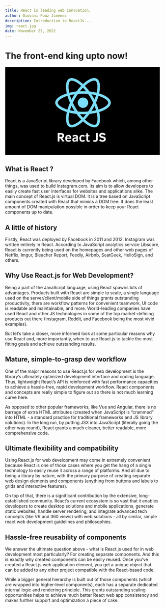 ```yaml
---
title: React is leading web innovation.
author: Giovani Fouz Jiménez
description: Introduction to ReactJs...
img: react.jpg
date: November 23, 2022
---
```


# The front-end king upto now!

![react wallpaper](./images/react.jpg)

## What is React ?

React is a JavaScript library developed by Facebook which, among other things, was used to build Instagram.com. Its aim is to allow developers to easily create fast user interfaces for websites and applications alike. The main concept of React.js is virtual DOM. It is a tree based on JavaScript components created with React that mimics a DOM tree. It does the least amount of DOM manipulation possible in order to keep your React components up to date.

## A little of history

Firstly, React was deployed by Facebook in 2011 and 2012. Instagram was written entirely in React. According to JavaScript analytics service Libscore, React is currently being used on the homepages and other web pages of Netflix, Imgur, Bleacher Report, Feedly, Airbnb, SeatGeek, HelloSign, and others.

## Why Use React.js for Web Development?

Being a part of the JavaScript language, using React spawns lots of advantages. Products built with React are simple to scale, a single language used on the server/client/mobile side of things grants outstanding productivity, there are workflow patterns for convenient teamwork, UI code is readable and maintainable, and more. World-leading companies have used React and other JS technologies in some of the top market-defining products out there (Instagram, Reddit, and Facebook being the most vivid examples).

But let’s take a closer, more informed look at some particular reasons why use React and, more importantly, when to use React.js to tackle the most fitting goals and achieve outstanding results.

## Mature, simple-to-grasp dev workflow

One of the major reasons to use React.js for web development is the library’s ultimately optimized development interface and coding language. Thus, lightweight React’s API is reinforced with fast performance capacities to achieve a hassle-free, rapid development workflow. React components and concepts are really simple to figure out so there is not much learning curve here.

As opposed to other popular frameworks, like Vue and Angular, there is no barrage of extra HTML attributes (created when JavaScript is “crammed” into HTML - a standard practice for traditional frameworks and JS library solutions). In the long run, by putting JSX into JavaScript (literally going the other way round), React grants a much cleaner, better readable, more comprehensive code.

## Ultimate flexibility and compatibility

Using React.js for web development may come in extremely convenient because React is one of those cases where you get the hang of a single technology to easily reuse it across a range of platforms. And all due to being a library by nature, with the primary purpose of creating separate web design elements and components (anything from buttons and labels to grids and interactive features).

On top of that, there is a significant contribution by the extensive, long-established community. React’s current ecosystem is so vast that it enables developers to create desktop solutions and mobile applications, generate static websites, handle server rendering, and integrate advanced tech concepts (like VR and 360 views) with web solutions - all by similar, simple react web development guidelines and philosophies.

## Hassle-free reusability of components

We answer the ultimate question above - what is React.js used for in web development most particularly? For creating separate components. And this is exactly why created components can be easily reused. Once you’ve created a React.js web application element, you get a unique object that can be added to any other project compatible with the React-based code.

While a bigger general hierarchy is built out of those components (which are wrapped into higher-level components), each has a separate dedicated internal logic and rendering principle. This grants outstanding scaling opportunities helps to achieve much better React web app consistency and makes further support and optimization a piece of cake.
